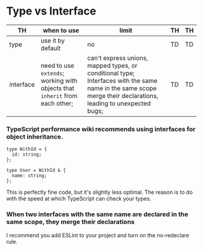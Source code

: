 # Type vs Interface


| TH | when to use | limit | TH | TH |
| ---- | ---- | ---- | ---- | ---- |
| type | use it by default | no | TD | TD |
| interface | need to use `extends`; working with objects that `inherit` from each other;| can't express unions, mapped types, or conditional type; Interfaces with the same name in the same scope merge their declarations, leading to unexpected bugs; | TD | TD |


### TypeScript performance wiki recommends using interfaces for object inheritance.

```
type WithId = {
  id: string;
};
 
type User = WithId & {
  name: string;
};
```

This is perfectly fine code, but it's slightly less optimal. The reason is to do with the speed at which TypeScript can check your types.

### When two interfaces with the same name are declared in the same scope, they merge their declarations

I recommend you add ESLint to your project and turn on the no-redeclare rule.
 